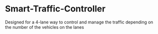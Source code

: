 # Smart-Traffic-Controller
Designed for a 4-lane way to control and manage the traffic depending on the number of the vehicles on the lanes
